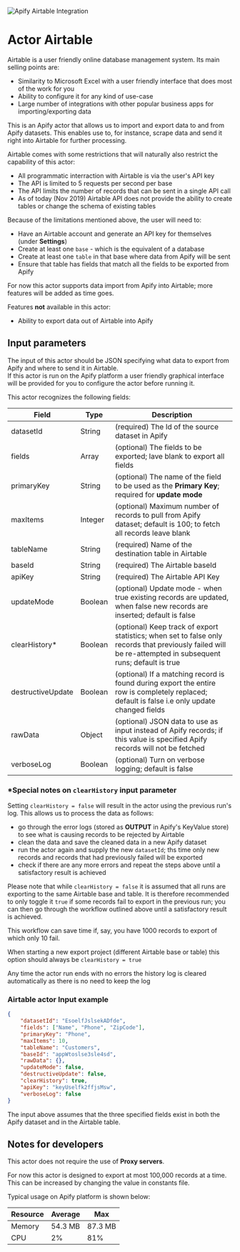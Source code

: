 ![Apify Airtable Integration](https://repository-images.githubusercontent.com/222724235/eaa5ff00-0abf-11ea-9a97-626f78e13d9a?raw=true "Apify Airtable Integration")

# Actor Airtable

Airtable is a user friendly online database management system.
Its main selling points are:
- Similarity to Microsoft Excel with a user friendly interface that does most of the work for you
- Ability to configure it for any kind of use-case
- Large number of integrations with other popular business apps for importing/exporting data

This is an Apify actor that allows us to import and export data to and from Apify datasets.
This enables use to, for instance, scrape data and send it right into Airtable for further processing.

Airtable comes with some restrictions that will naturally also restrict the capability of this actor:
- All programmatic interraction with Airtable is via the user's API key
- The API is limited to 5 requests per second per base
- The API limits the number of records that can be sent in a single API call
- As of today (Nov 2019) Airtable API does not provide the ability to create tables or change the schema of existing tables

Because of the limitations mentioned above, the user will need to:
- Have an Airtable account and generate an API key for themselves (under **Settings**)
- Create at least one `base` - which is the equivalent of a database
- Create at least one `table` in that base where data from Apify will be sent
- Ensure that table has fields that match all the fields to be exported from Apify

For now this actor supports data import from Apify into Airtable; more features will be added as time goes.  

Features **not** available in this actor:
- Ability to export data out of Airtable into Apify

## Input parameters
The input of this actor should be JSON specifying what data to export from Apify and where to send it in Airtable.  
If this actor is run on the Apify platform a user friendly graphical interface will be provided for you to configure the actor before running it.  

This actor recognizes the following fields:  

| Field | Type | Description |  
| ----- | ---- | ----------- |  
| datasetId | String | (required) The Id of the source dataset in Apify |  
| fields | Array | (optional) The fields to be exported; lave blank to export all fields |  
| primaryKey | String | (optional) The name of the field to be used as the **Primary Key**; required for **update mode** |  
| maxItems | Integer | (optional) Maximum number of records to pull from Apify dataset; default is 100; to fetch all records leave blank |  
| tableName | String | (required) Name of the destination table in Airtable |    
| baseId | String | (required) The Airtable baseId |  
| apiKey | String | (required) The Airtable API Key |  
| updateMode | Boolean | (optional) Update mode - when true existing records are updated, when false new records are inserted; default is false |  
| clearHistory* | Boolean | (optional) Keep track of export statistics; when set to false only records that previously failed will be re-attempted in subsequent runs; default is true |  
| destructiveUpdate | Boolean | (optional) If a matching record is found during export the entire row is completely replaced; default is false i.e only update changed fields |  
| rawData | Object | (optional) JSON data to use as input instead of Apify records; if this value is specified Apify records will not be fetched |  
| verboseLog | Boolean | (optional) Turn on verbose logging; default is false |  
  

### \*Special notes on `clearHistory` input parameter 
Setting `clearHistory = false` will result in the actor using the previous run's log.
This allows us to process the data as follows:
 - go through the error logs (stored as **OUTPUT** in Apify's KeyValue store) to see what is causing records to be rejected by Airtable
 - clean the data and save the cleaned data in a new Apify dataset
 - run the actor again and supply the new `datasetId`; ths time only new records and records that had previously failed will be exported
 - check if there are any more errors and repeat the steps above until a satisfactory result is achieved

Please note that while `clearHistory = false` it is assumed that all runs are exporting to the same Airtable base and table. 
It is therefore recommended to only toggle it `true` if some records fail to export in the previous run; you can then go 
through the workflow outlined above until a satisfactory result is achieved.

This workflow can save time if, say, you have 1000 records to export of which only 10 fail.
 
When starting a new export project (different Airtable base or table) this option should always be `clearHistory = true`

Any time the actor run ends with no errors the history log is cleared automatically as there is no need to keep the log

### Airtable actor Input example  
```json
{
    "datasetId": "EsoelfJslsekADfde",
    "fields": ["Name", "Phone", "ZipCode"],
    "primaryKey": "Phone",
    "maxItems": 10,
    "tableName": "Customers",
    "baseId": "appWtoslse3sle4sd",
    "rawData": {},
    "updateMode": false,
    "destructiveUpdate": false,
    "clearHistory": true,
    "apiKey": "keyUselfk2ffjsMsw",
    "verboseLog": false
}
```
The input above assumes that the three specified fields exist in both the Apify dataset and in the Airtable table.


## Notes for developers

This actor does not require the use of **Proxy servers**.

For now this actor is designed to export at most 100,000 records at a time. 
This can be increased by changing the value in constants file. 

Typical usage on Apify platform is shown below:

| Resource | Average | Max |  
| ----- | ---- | ----------- |  
| Memory | 54.3 MB | 87.3 MB |  
| CPU | 2% | 81% |  

